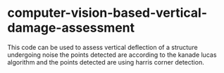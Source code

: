# computer-vision-based-vertical-damage-assessment
This code can be used to assess vertical deflection of a structure undergoing noise the points detected are according to the kanade lucas algorithm and the points detected are using harris corner detection.
